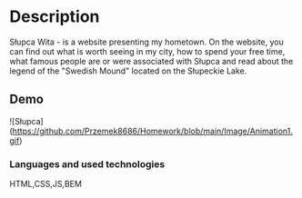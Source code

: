 # Description

Słupca Wita - is a website presenting my hometown. On the website, you can find out what is worth seeing in my city, how to spend your free time, what famous people are or were associated with Słupca and read about the legend of the "Swedish Mound" located on the Słupeckie Lake.

## Demo

![Słupca] (https://github.com/Przemek8686/Homework/blob/main/Image/Animation1.gif)

### Languages and used technologies
HTML,CSS,JS,BEM